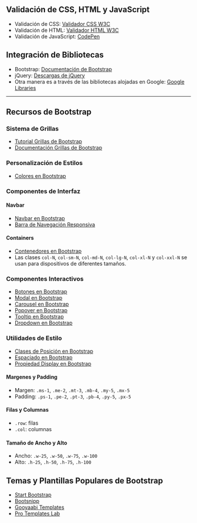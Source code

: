 
## Validación de CSS, HTML y JavaScript

- Validación de CSS: [Validador CSS W3C](https://jigsaw.w3.org/css-validator/validator.html.es)
- Validación de HTML: [Validador HTML W3C](https://validator.w3.org/nu/)
- Validación de JavaScript: [CodePen](https://codepen.io/pen/)

## Integración de Bibliotecas

- Bootstrap: [Documentación de Bootstrap](https://getbootstrap.com/docs/5.2/getting-started/introduction/)
- jQuery: [Descargas de jQuery](https://releases.jquery.com/)
- Otra manera es a través de las bibliotecas alojadas en Google: [Google Libraries](https://developers.google.com/speed/libraries)

---

## Recursos de Bootstrap

### Sistema de Grillas

- [Tutorial Grillas de Bootstrap](https://www.tutorialesprogramacionya.com/cssya/bootstrapya/detalleconcepto.php?codigo=117)
- [Documentación Grillas de Bootstrap](https://getbootstrap.com/docs/4.0/layout/grid/)

### Personalización de Estilos

- [Colores en Bootstrap](https://getbootstrap.com/docs/5.2/customize/color/)

### Componentes de Interfaz

#### Navbar

- [Navbar en Bootstrap](https://getbootstrap.com/docs/5.2/components/navbar/)
- [Barra de Navegación Responsiva](https://ajgallego.gitbook.io/bootstrap-4/componentes-responsive/barra-de-navegacion)

#### Containers

- [Contenedores en Bootstrap](https://getbootstrap.com/docs/5.2/layout/containers/)
- Las clases `col-N`, `col-sm-N`, `col-md-N`, `col-lg-N`, `col-xl-N` y `col-xxl-N` se usan para dispositivos de diferentes tamaños.

### Componentes Interactivos

- [Botones en Bootstrap](https://getbootstrap.com/docs/5.2/components/buttons/)
- [Modal en Bootstrap](https://getbootstrap.com/docs/5.2/components/modal/)
- [Carousel en Bootstrap](https://getbootstrap.com/docs/4.5/components/carousel/)
- [Popover en Bootstrap](https://getbootstrap.com/docs/5.2/components/popovers/)
- [Tooltip en Bootstrap](https://getbootstrap.com/docs/5.2/components/tooltips/)
- [Dropdown en Bootstrap](https://getbootstrap.com/docs/5.2/components/dropdowns/)

### Utilidades de Estilo

- [Clases de Posición en Bootstrap](https://getbootstrap.com/docs/4.0/utilities/position/)
- [Espaciado en Bootstrap](https://getbootstrap.com/docs/5.2/utilities/spacing/)
- [Propiedad Display en Bootstrap](https://getbootstrap.com/docs/5.2/utilities/display/)

#### Margenes y Padding

- Margen: `.ms-1`, `.me-2`, `.mt-3`, `.mb-4`, `.my-5`, `.mx-5`
- Padding: `.ps-1`, `.pe-2`, `.pt-3`, `.pb-4`, `.py-5`, `.px-5`

#### Filas y Columnas

- `.row`: filas
- `.col`: columnas

#### Tamaño de Ancho y Alto

- Ancho: `.w-25`, `.w-50`, `.w-75`, `.w-100`
- Alto: `.h-25`, `.h-50`, `.h-75`, `.h-100`

## Temas y Plantillas Populares de Bootstrap

- [Start Bootstrap](https://startbootstrap.com/themes)
- [Bootsnipp](https://bootsnipp.com/)
- [Gooyaabi Templates](https://gooyaabitemplates.com/)
- [Pro Templates Lab](https://www.protemplateslab.com/)
